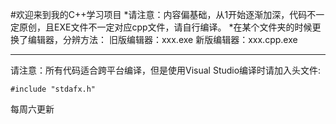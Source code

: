 #欢迎来到我的C++学习项目
*请注意：内容偏基础，从1开始逐渐加深，代码不一定原创，且EXE文件不一定对应cpp文件，请自行编译。
*在某个文件夹的时候更换了编辑器，分辨方法：
旧版编辑器：xxx.exe
新版编辑器：xxx.cpp.exe

----------
请注意：所有代码适合跨平台编译，但是使用Visual Studio编译时请加入头文件:

    #include "stdafx.h"
    
每周六更新